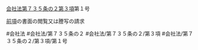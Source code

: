 [会社法第７３５条の２第３項](会社法＿＿＿＿第７３５条の２第３項)第１号

[前項](会社法＿＿＿＿第７３５条の２第２項)の書面の閲覧又は謄写の請求


#会社法
#会社法/第７３５条の２
#会社法/第７３５条の２/第３項
#会社法/第７３５条の２/第３項/第１号
